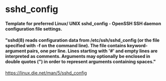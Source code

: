 # sshd_config

#### Template for preferred Linux/ UNIX sshd_config - OpenSSH SSH daemon configuration file settings.

#### "sshd(8) reads configuration data from /etc/ssh/sshd_config (or the file specified with -f on the command line). The file contains keyword-argument pairs, one per line. Lines starting with '#' and empty lines are interpreted as comments. Arguments may optionally be enclosed in double quotes (") in order to represent arguments containing spaces." 
https://linux.die.net/man/5/sshd_config
